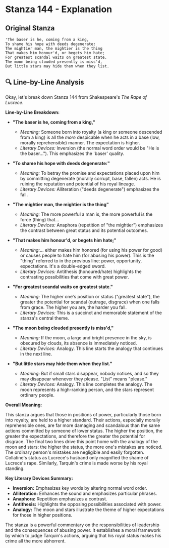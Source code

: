 # Stanza 144 - Explanation

## Original Stanza
```
'The baser is he, coming from a king,
To shame his hope with deeds degenerate:
The mightier man, the mightier is the thing
That makes him honour'd, or begets him hate;
For greatest scandal waits on greatest state.
The moon being clouded presently is miss'd,
But little stars may hide them when they list.
```

## 🔍 Line-by-Line Analysis
Okay, let's break down Stanza 144 from Shakespeare's *The Rape of Lucrece*.

**Line-by-Line Breakdown:**

*   **"The baser is he, coming from a king,"**
    *   *Meaning:* Someone born into royalty (a king or someone descended from a king) is all the *more* despicable when he acts in a base (low, morally reprehensible) manner.  The expectation is higher.
    *   *Literary Devices:*  Inversion (the normal word order would be "He is the baser..."). This emphasizes the 'baser' quality.

*   **"To shame his hope with deeds degenerate:"**
    *   *Meaning:*  To betray the promise and expectations placed upon him by committing degenerate (morally corrupt, base, fallen) acts. He is ruining the reputation and potential of his royal lineage.
    *   *Literary Devices:* Alliteration ("deeds degenerate") emphasizes the fall.

*   **"The mightier man, the mightier is the thing"**
    *   *Meaning:*  The more powerful a man is, the more powerful is the force (thing) that...
    *   *Literary Devices:* Anaphora (repetition of "the mightier") emphasizes the contrast between great status and its potential outcomes.

*   **"That makes him honour'd, or begets him hate;"**
    *   *Meaning:*... either makes him honored (for using his power for good) or causes people to hate him (for abusing his power). This is the "thing" referred to in the previous line:  power, opportunity, expectations.  It's a double-edged sword.
    *   *Literary Devices:* Antithesis (honoured/hate) highlights the contrasting possibilities that come with great power.

*   **"For greatest scandal waits on greatest state."**
    *   *Meaning:* The higher one's position or status ("greatest state"), the greater the potential for scandal (outrage, disgrace) when one falls from grace. The higher you are, the harder you fall.
    *   *Literary Devices:*  This is a succinct and memorable statement of the stanza's central theme.

*   **"The moon being clouded presently is miss'd,"**
    *   *Meaning:* If the moon, a large and bright presence in the sky, is obscured by clouds, its absence is immediately noticed.
    *   *Literary Devices:* Analogy. This line starts the analogy that continues in the next line.

*   **"But little stars may hide them when they list."**
    *   *Meaning:* But if small stars disappear, nobody notices, and so they may disappear whenever they please. "List" means "please."
    *   *Literary Devices:* Analogy. This line completes the analogy. The moon represents a high-ranking person, and the stars represent ordinary people.

**Overall Meaning:**

This stanza argues that those in positions of power, particularly those born into royalty, are held to a higher standard.  Their actions, especially morally reprehensible ones, are far more damaging and scandalous than the same actions committed by someone of lower status.  The higher the position, the greater the expectations, and therefore the greater the potential for disgrace. The final two lines drive this point home with the analogy of the moon and stars: the higher the status, the more one's mistakes are noticed. The ordinary person's mistakes are negligible and easily forgotten. Collatine's status as Lucrece's husband only magnified the shame of Lucrece's rape. Similarly, Tarquin's crime is made worse by his royal standing.

**Key Literary Devices Summary:**

*   **Inversion:** Emphasizes key words by altering normal word order.
*   **Alliteration:** Enhances the sound and emphasizes particular phrases.
*   **Anaphora:** Repetition emphasizes a contrast.
*   **Antithesis:** Highlights the opposing possibilities associated with power.
*   **Analogy:** The moon and stars illustrate the theme of higher expectations for those in higher positions.

The stanza is a powerful commentary on the responsibilities of leadership and the consequences of abusing power. It establishes a moral framework by which to judge Tarquin's actions, arguing that his royal status makes his crime all the more abhorrent.
